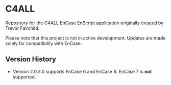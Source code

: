 # C4ALL
Repository for the C4ALL EnCase EnScript application originally created by Trevor Fairchild.

Please note that this project is not in active development. Updates are made solely for compatibility with EnCase.

Version History
---------------

* Version 2.0.3.0 supports EnCase 6 and EnCase 8. EnCase 7 is **not** supported.
